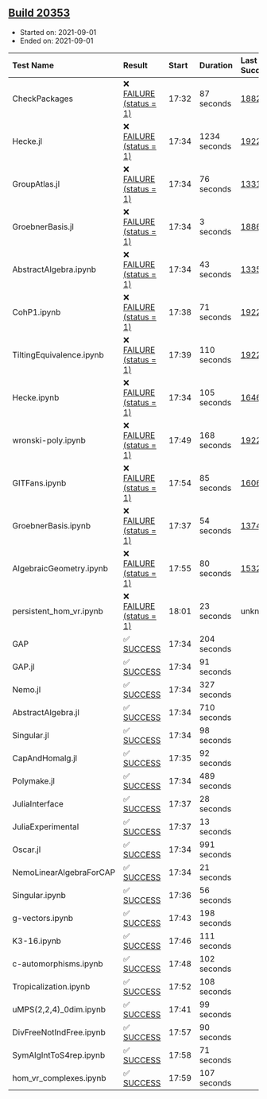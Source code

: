 ## [Build 20353](https://oscarci.mathematik.uni-kl.de/job/oscar/20353/)

* Started on: 2021-09-01
* Ended on: 2021-09-01

| Test Name    | Result | Start | Duration | Last Success | First Failure |
|:-------------|:-------|:------|:---------|:-------------|:--------------|
| CheckPackages | ❌ [FAILURE (status = 1)](https://oscarci.mathematik.uni-kl.de/job/oscar/20353/artifact/logs/build-20353/CheckPackages.log) | 17:32 | 87 seconds | [18822](https://oscarci.mathematik.uni-kl.de/job/oscar/18822/) | [18823](https://oscarci.mathematik.uni-kl.de/job/oscar/18823/) |
| Hecke.jl | ❌ [FAILURE (status = 1)](https://oscarci.mathematik.uni-kl.de/job/oscar/20353/artifact/logs/build-20353/Hecke.jl.log) | 17:34 | 1234 seconds | [19222](https://oscarci.mathematik.uni-kl.de/job/oscar/19222/) | [20152](https://oscarci.mathematik.uni-kl.de/job/oscar/20152/) |
| GroupAtlas.jl | ❌ [FAILURE (status = 1)](https://oscarci.mathematik.uni-kl.de/job/oscar/20353/artifact/logs/build-20353/GroupAtlas.jl.log) | 17:34 | 76 seconds | [13311](https://oscarci.mathematik.uni-kl.de/job/oscar/13311/) | [13312](https://oscarci.mathematik.uni-kl.de/job/oscar/13312/) |
| GroebnerBasis.jl | ❌ [FAILURE (status = 1)](https://oscarci.mathematik.uni-kl.de/job/oscar/20353/artifact/logs/build-20353/GroebnerBasis.jl.log) | 17:34 | 3 seconds | [18864](https://oscarci.mathematik.uni-kl.de/job/oscar/18864/) | [18865](https://oscarci.mathematik.uni-kl.de/job/oscar/18865/) |
| AbstractAlgebra.ipynb | ❌ [FAILURE (status = 1)](https://oscarci.mathematik.uni-kl.de/job/oscar/20353/artifact/logs/build-20353/AbstractAlgebra.ipynb.log) | 17:34 | 43 seconds | [13355](https://oscarci.mathematik.uni-kl.de/job/oscar/13355/) | [13356](https://oscarci.mathematik.uni-kl.de/job/oscar/13356/) |
| CohP1.ipynb | ❌ [FAILURE (status = 1)](https://oscarci.mathematik.uni-kl.de/job/oscar/20353/artifact/logs/build-20353/CohP1.ipynb.log) | 17:38 | 71 seconds | [19222](https://oscarci.mathematik.uni-kl.de/job/oscar/19222/) | [20152](https://oscarci.mathematik.uni-kl.de/job/oscar/20152/) |
| TiltingEquivalence.ipynb | ❌ [FAILURE (status = 1)](https://oscarci.mathematik.uni-kl.de/job/oscar/20353/artifact/logs/build-20353/TiltingEquivalence.ipynb.log) | 17:39 | 110 seconds | [19222](https://oscarci.mathematik.uni-kl.de/job/oscar/19222/) | [20152](https://oscarci.mathematik.uni-kl.de/job/oscar/20152/) |
| Hecke.ipynb | ❌ [FAILURE (status = 1)](https://oscarci.mathematik.uni-kl.de/job/oscar/20353/artifact/logs/build-20353/Hecke.ipynb.log) | 17:34 | 105 seconds | [16463](https://oscarci.mathematik.uni-kl.de/job/oscar/16463/) | [16464](https://oscarci.mathematik.uni-kl.de/job/oscar/16464/) |
| wronski-poly.ipynb | ❌ [FAILURE (status = 1)](https://oscarci.mathematik.uni-kl.de/job/oscar/20353/artifact/logs/build-20353/wronski-poly.ipynb.log) | 17:49 | 168 seconds | [19222](https://oscarci.mathematik.uni-kl.de/job/oscar/19222/) | [20152](https://oscarci.mathematik.uni-kl.de/job/oscar/20152/) |
| GITFans.ipynb | ❌ [FAILURE (status = 1)](https://oscarci.mathematik.uni-kl.de/job/oscar/20353/artifact/logs/build-20353/GITFans.ipynb.log) | 17:54 | 85 seconds | [16068](https://oscarci.mathematik.uni-kl.de/job/oscar/16068/) | [16069](https://oscarci.mathematik.uni-kl.de/job/oscar/16069/) |
| GroebnerBasis.ipynb | ❌ [FAILURE (status = 1)](https://oscarci.mathematik.uni-kl.de/job/oscar/20353/artifact/logs/build-20353/GroebnerBasis.ipynb.log) | 17:37 | 54 seconds | [13748](https://oscarci.mathematik.uni-kl.de/job/oscar/13748/) | [13749](https://oscarci.mathematik.uni-kl.de/job/oscar/13749/) |
| AlgebraicGeometry.ipynb | ❌ [FAILURE (status = 1)](https://oscarci.mathematik.uni-kl.de/job/oscar/20353/artifact/logs/build-20353/AlgebraicGeometry.ipynb.log) | 17:55 | 80 seconds | [15322](https://oscarci.mathematik.uni-kl.de/job/oscar/15322/) | [15323](https://oscarci.mathematik.uni-kl.de/job/oscar/15323/) |
| persistent_hom_vr.ipynb | ❌ [FAILURE (status = 1)](https://oscarci.mathematik.uni-kl.de/job/oscar/20353/artifact/logs/build-20353/persistent_hom_vr.ipynb.log) | 18:01 | 23 seconds | unknown | unknown |
| GAP | ✅ [SUCCESS](https://oscarci.mathematik.uni-kl.de/job/oscar/20353/artifact/logs/build-20353/GAP.log) | 17:34 | 204 seconds |  |  |
| GAP.jl | ✅ [SUCCESS](https://oscarci.mathematik.uni-kl.de/job/oscar/20353/artifact/logs/build-20353/GAP.jl.log) | 17:34 | 91 seconds |  |  |
| Nemo.jl | ✅ [SUCCESS](https://oscarci.mathematik.uni-kl.de/job/oscar/20353/artifact/logs/build-20353/Nemo.jl.log) | 17:34 | 327 seconds |  |  |
| AbstractAlgebra.jl | ✅ [SUCCESS](https://oscarci.mathematik.uni-kl.de/job/oscar/20353/artifact/logs/build-20353/AbstractAlgebra.jl.log) | 17:34 | 710 seconds |  |  |
| Singular.jl | ✅ [SUCCESS](https://oscarci.mathematik.uni-kl.de/job/oscar/20353/artifact/logs/build-20353/Singular.jl.log) | 17:34 | 98 seconds |  |  |
| CapAndHomalg.jl | ✅ [SUCCESS](https://oscarci.mathematik.uni-kl.de/job/oscar/20353/artifact/logs/build-20353/CapAndHomalg.jl.log) | 17:35 | 92 seconds |  |  |
| Polymake.jl | ✅ [SUCCESS](https://oscarci.mathematik.uni-kl.de/job/oscar/20353/artifact/logs/build-20353/Polymake.jl.log) | 17:34 | 489 seconds |  |  |
| JuliaInterface | ✅ [SUCCESS](https://oscarci.mathematik.uni-kl.de/job/oscar/20353/artifact/logs/build-20353/JuliaInterface.log) | 17:37 | 28 seconds |  |  |
| JuliaExperimental | ✅ [SUCCESS](https://oscarci.mathematik.uni-kl.de/job/oscar/20353/artifact/logs/build-20353/JuliaExperimental.log) | 17:37 | 13 seconds |  |  |
| Oscar.jl | ✅ [SUCCESS](https://oscarci.mathematik.uni-kl.de/job/oscar/20353/artifact/logs/build-20353/Oscar.jl.log) | 17:34 | 991 seconds |  |  |
| NemoLinearAlgebraForCAP | ✅ [SUCCESS](https://oscarci.mathematik.uni-kl.de/job/oscar/20353/artifact/logs/build-20353/NemoLinearAlgebraForCAP.log) | 17:34 | 21 seconds |  |  |
| Singular.ipynb | ✅ [SUCCESS](https://oscarci.mathematik.uni-kl.de/job/oscar/20353/artifact/logs/build-20353/Singular.ipynb.log) | 17:36 | 56 seconds |  |  |
| g-vectors.ipynb | ✅ [SUCCESS](https://oscarci.mathematik.uni-kl.de/job/oscar/20353/artifact/logs/build-20353/g-vectors.ipynb.log) | 17:43 | 198 seconds |  |  |
| K3-16.ipynb | ✅ [SUCCESS](https://oscarci.mathematik.uni-kl.de/job/oscar/20353/artifact/logs/build-20353/K3-16.ipynb.log) | 17:46 | 111 seconds |  |  |
| c-automorphisms.ipynb | ✅ [SUCCESS](https://oscarci.mathematik.uni-kl.de/job/oscar/20353/artifact/logs/build-20353/c-automorphisms.ipynb.log) | 17:48 | 102 seconds |  |  |
| Tropicalization.ipynb | ✅ [SUCCESS](https://oscarci.mathematik.uni-kl.de/job/oscar/20353/artifact/logs/build-20353/Tropicalization.ipynb.log) | 17:52 | 108 seconds |  |  |
| uMPS(2,2,4)_0dim.ipynb | ✅ [SUCCESS](https://oscarci.mathematik.uni-kl.de/job/oscar/20353/artifact/logs/build-20353/uMPS-2-2-4-_0dim.ipynb.log) | 17:41 | 99 seconds |  |  |
| DivFreeNotIndFree.ipynb | ✅ [SUCCESS](https://oscarci.mathematik.uni-kl.de/job/oscar/20353/artifact/logs/build-20353/DivFreeNotIndFree.ipynb.log) | 17:57 | 90 seconds |  |  |
| SymAlgIntToS4rep.ipynb | ✅ [SUCCESS](https://oscarci.mathematik.uni-kl.de/job/oscar/20353/artifact/logs/build-20353/SymAlgIntToS4rep.ipynb.log) | 17:58 | 71 seconds |  |  |
| hom_vr_complexes.ipynb | ✅ [SUCCESS](https://oscarci.mathematik.uni-kl.de/job/oscar/20353/artifact/logs/build-20353/hom_vr_complexes.ipynb.log) | 17:59 | 107 seconds |  |  |
